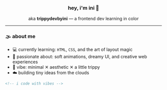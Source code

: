 <h3 align="center">hey, i'm ini 🍃</h3>
<p align="center">aka <strong>trippydevbyini</strong> — a frontend dev learning in color</p>

---

### 🌫️ about me

- 💻 currently learning: `HTML`, `CSS`, and the art of layout magic  
- 🎨 passionate about: soft animations, dreamy UI, and creative web experiences  
- 🔮 vibe: minimal ✕ aesthetic ✕ a little trippy  
- ☁️ building tiny ideas from the clouds

```html
<!-- i code with vibes -->
